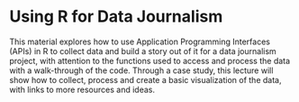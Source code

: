 # Using R for Data Journalism





This material explores how to use Application Programming Interfaces (APIs) in R to collect data and build a story out of it for a data journalism project, with attention to the functions used to access and process the data with a walk-through of the code. Through a case study, this lecture will show how to collect, process and create a basic visualization of the data, with links to more resources and ideas.

